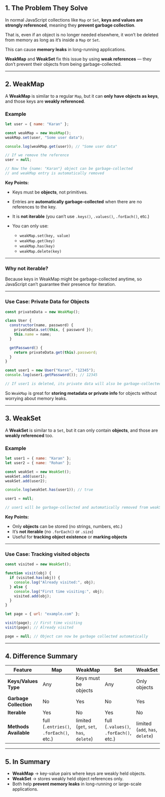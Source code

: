 ## 1. The Problem They Solve

In normal JavaScript collections like `Map` or `Set`,
**keys and values are strongly referenced**, meaning they **prevent garbage collection**.

That is, even if an object is no longer needed elsewhere,
it won’t be deleted from memory as long as it’s inside a `Map` or `Set`.

This can cause **memory leaks** in long-running applications.

**WeakMap** and **WeakSet** fix this issue by using **weak references** —
they don’t prevent their objects from being garbage-collected.

---

## 2. WeakMap

A **WeakMap** is similar to a regular `Map`,
but it can **only have objects as keys**,
and those keys are **weakly referenced**.

### Example

```js
let user = { name: "Karan" };

const weakMap = new WeakMap();
weakMap.set(user, "Some user data");

console.log(weakMap.get(user)); // "Some user data"

// If we remove the reference
user = null;

// Now the {name: "Karan"} object can be garbage-collected
// and weakMap entry is automatically removed
```

**Key Points:**

* Keys must be **objects**, not primitives.
* Entries are **automatically garbage-collected** when there are no references to the key.
* It is **not iterable** (you can’t use `.keys()`, `.values()`, `.forEach()`, etc.)
* You can only use:

  * `weakMap.set(key, value)`
  * `weakMap.get(key)`
  * `weakMap.has(key)`
  * `weakMap.delete(key)`

---

### Why not iterable?

Because keys in WeakMap might be garbage-collected anytime,
so JavaScript can’t guarantee their presence for iteration.

---

### Use Case: Private Data for Objects

```js
const privateData = new WeakMap();

class User {
  constructor(name, password) {
    privateData.set(this, { password });
    this.name = name;
  }

  getPassword() {
    return privateData.get(this).password;
  }
}

const user1 = new User("Karan", "12345");
console.log(user1.getPassword()); // 12345

// If user1 is deleted, its private data will also be garbage-collected
```

So `WeakMap` is great for **storing metadata or private info** for objects
without worrying about memory leaks.

---

## 3. WeakSet

A **WeakSet** is similar to a `Set`,
but it can only contain **objects**, and those are **weakly referenced** too.

### Example

```js
let user1 = { name: "Karan" };
let user2 = { name: "Rohan" };

const weakSet = new WeakSet();
weakSet.add(user1);
weakSet.add(user2);

console.log(weakSet.has(user1)); // true

user1 = null;

// user1 will be garbage-collected and automatically removed from weakSet
```

**Key Points:**

* Only **objects** can be stored (no strings, numbers, etc.)
* It’s **not iterable** (no `.forEach()` or `.size`)
* Useful for **tracking object existence** or **marking objects**

---

### Use Case: Tracking visited objects

```js
const visited = new WeakSet();

function visit(obj) {
  if (visited.has(obj)) {
    console.log("Already visited:", obj);
  } else {
    console.log("First time visiting:", obj);
    visited.add(obj);
  }
}

let page = { url: "example.com" };

visit(page); // First time visiting
visit(page); // Already visited

page = null; // Object can now be garbage collected automatically
```

---

## 4. Difference Summary

| Feature                | Map                                     | WeakMap                                 | Set                                    | WeakSet                          |
| ---------------------- | --------------------------------------- | --------------------------------------- | -------------------------------------- | -------------------------------- |
| **Keys/Values Type**   | Any                                     | Keys must be objects                    | Any                                    | Only objects                     |
| **Garbage Collection** | No                                      | Yes                                     | No                                     | Yes                              |
| **Iterable**           | Yes                                     | No                                      | Yes                                    | No                               |
| **Methods Available**  | full (`.entries()`, `.forEach()`, etc.) | limited (`get`, `set`, `has`, `delete`) | full (`.values()`, `.forEach()`, etc.) | limited (`add`, `has`, `delete`) |

---

## 5. In Summary

* **WeakMap** → key-value pairs where keys are weakly held objects.
* **WeakSet** → stores weakly held object references only.
* Both help **prevent memory leaks** in long-running or large-scale applications.
